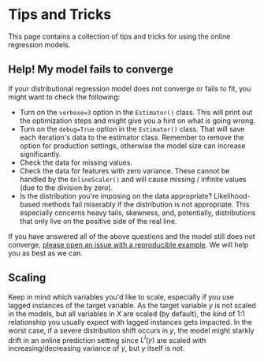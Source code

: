 # Tips and Tricks

This page contains a collection of tips and tricks for using the online regression models.

## Help! My model fails to converge

If your distributional regression model does not converge or fails to fit, you might want to check the following:

- Turn on the `verbose=3` option in the `Estimator()` class. This will print out the optimization steps and might give you a hint on what is going wrong.
- Turn on the `debug=True` option in the `Estimator()` class. That will save each iteration's data to the estimator class. Remember to remove the option for production settings, otherwise the model size can increase significantly.
- Check the data for missing values.
- Check the data for features with zero variance. These cannot be handled by the `OnlineScaler()` and will cause missing / infinite values (due to the division by zero).
- Is the distribution you're imposing on the data appropriate? Likelihood-based methods fail miserably if the distribution is not appropriate. This especially concerns heavy tails, skewness, and, potentially, distributions that only live on the positive side of the real line.

If you have answered all of the above questions and the model still does not converge, [please open an issue with a reproducible example](https://github.com/simon-hirsch/ondil/issues). We will help you as best as we can.

## Scaling

Keep in mind which variables you'd like to scale, especially if you use lagged instances of the target variable. As the target variable $y$ is not scaled in the models, but all variables in $X$ are scaled (by default), the kind of 1:1 relationship you usually expect with lagged instances gets impacted. In the worst case, if a severe distribution shift occurs in $y$, the model might starkly drift in an online prediction setting since $L^l(y)$ are scaled with increasing/decreasing variance of $y$, but $y$ itself is not. 